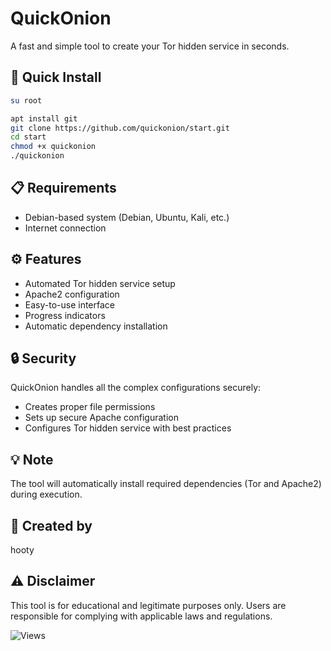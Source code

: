 # QuickOnion

A fast and simple tool to create your Tor hidden service in seconds.

## 🚀 Quick Install

```bash
su root
```
```bash
apt install git
git clone https://github.com/quickonion/start.git
cd start
chmod +x quickonion
./quickonion
```

## 📋 Requirements

- Debian-based system (Debian, Ubuntu, Kali, etc.)
- Internet connection

## ⚙️ Features

- Automated Tor hidden service setup
- Apache2 configuration
- Easy-to-use interface
- Progress indicators
- Automatic dependency installation

## 🔒 Security

QuickOnion handles all the complex configurations securely:
- Creates proper file permissions
- Sets up secure Apache configuration
- Configures Tor hidden service with best practices

## 💡 Note

The tool will automatically install required dependencies (Tor and Apache2) during execution.

## 👤 Created by

hooty

## ⚠️ Disclaimer

This tool is for educational and legitimate purposes only. Users are responsible for complying with applicable laws and regulations.

![Views](https://views.whatilearened.today/views/github/quickonion/start.svg)
